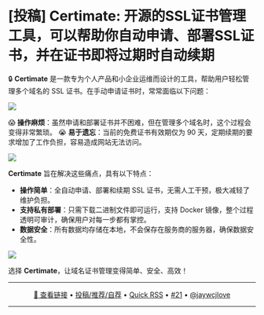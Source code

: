 [投稿] Certimate: 开源的SSL证书管理工具，可以帮助你自动申请、部署SSL证书，并在证书即将过期时自动续期
===

🔒 **Certimate** 是一款专为个人产品和小企业运维而设计的工具，帮助用户轻松管理多个域名的 SSL 证书。在手动申请证书时，常常面临以下问题：

![](https://github.com/user-attachments/assets/c931d4f6-bcb3-4237-9143-253d66fa6e22)

😱 **操作麻烦**：虽然申请和部署证书并不困难，但在管理多个域名时，这个过程会变得非常繁琐。
😭 **易于遗忘**：当前的免费证书有效期仅为 90 天，定期续期的要求增加了工作负担，容易造成网站无法访问。

![](https://github.com/user-attachments/assets/87b11403-e38a-4431-811e-a891acf7b77d)

**Certimate** 旨在解决这些痛点，具有以下特点：

- **操作简单**：全自动申请、部署和续期 SSL 证书，无需人工干预，极大减轻了维护负担。
- **支持私有部署**：只需下载二进制文件即可运行，支持 Docker 镜像，整个过程透明可审计，确保用户对每一步都有掌控。
- **数据安全**：所有数据均存储在本地，不会保存在服务商的服务器，确保数据安全性。

![](https://github.com/user-attachments/assets/5c5e5378-056e-4156-8c85-f5d16bb299e4)

选择 **Certimate**，让域名证书管理变得简单、安全、高效！

---

<p align="center">
<a href="https://github.com/usual2970/certimate" target="_blank">🔗 查看链接</a> • 
<a href="https://github.com/jaywcjlove/quick-rss/issues/new/choose" target="_blank">投稿/推荐/自荐</a> • 
<a href="https://wangchujiang.com/quick-rss/feeds/index.html" target="_blank">Quick RSS</a> • 
<a href="https://github.com/jaywcjlove/quick-rss/issues/21" target="_blank">#21</a> • 
<a href="https://github.com/jaywcjlove" target="_blank">@jaywcjlove</a>
</p>

---
    